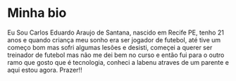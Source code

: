 # **Minha bio** 

Eu Sou Carlos Eduardo Araujo de Santana, nascido em Recife PE, tenho 21 anos
e quando criança meu sonho era ser jogador de futebol, até tive um começo bom mas sofri
algumas lesões e desisti, começei a querer ser treinador de futebol mas não me dei bem 
no curso e então fui para o outro ramo que gosto que é tecnologia, conheci a labenu 
atraves de um parente e aqui estou agora. Prazer!!